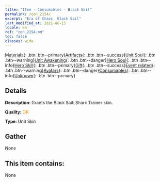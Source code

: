 ```yaml
---
title: "Item - Consumables - Black Sail"
permalink: /con_2154/
excerpt: "Era of Chaos  Black Sail"
last_modified_at: 2021-06-15
locale: en
ref: "con_2154.md"
toc: false
classes: wide
---
```

 [Materials](/Items/){: .btn .btn--primary}[Artifacts](/Items/Artifacts/){: .btn .btn--success}[Unit Soul](/Items/UnitSoul/){: .btn .btn--warning}[Unit Awakening](/Items/UnitAwakening/){: .btn .btn--danger}[Hero Soul](/Items/HeroSoul/){: .btn .btn--info}[Hero Skill](/Items/HeroSkill/){: .btn .btn--primary}[Gift](/Items/Gift/){: .btn .btn--success}[Event related](/Items/Events/){: .btn .btn--warning}[Avatars](/Items/Avatars/){: .btn .btn--danger}[Consumables](/Items/Consumables/){: .btn .btn--info}[Unknown](/Items/Unknown/){: .btn .btn--primary}

## Details
 **Description:** Grants the Black Sail: Shark Trainer skin.

 **Quality:** <span style="color: #FF8C00">OK</span>

 **Type:** Unit Skin

## Gather

  None

## This item contains:

  None

